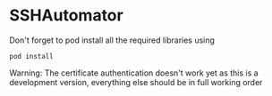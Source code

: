 # SSHAutomator

Don't forget to pod install all the required libraries using

```
pod install
```

Warning: The certificate authentication doesn't work yet as this is a development version, everything else should be in full working order
